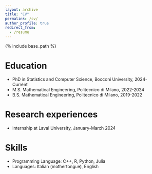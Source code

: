 ```yaml
---
layout: archive
title: "CV"
permalink: /cv/
author_profile: true
redirect_from:
  - /resume
---
```


{% include base_path %}

Education
======
* PhD in Statistics and Computer Science, Bocconi University, 2024-Current
* M.S. Mathematical Engineering, Politecnico di Milano, 2022-2024
* B.S. Mathematical Engineering, Politecnico di Milano, 2019-2022

Research experiences
======
* Internship at Laval University, January-March 2024

Skills
======
* Programming Language: C++, R, Python, Julia
* Languages: Italian (mothertongue), English

